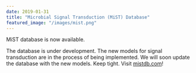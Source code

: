```yaml
---
date: 2019-01-31
title: "Microbial Signal Transduction (MiST) Database"
featured_image: "/images/mist.png"
---
```


MiST database is now available.

<!--more-->

The database is under development. The new models for signal transduction are in the process of being implemented. We will soon update the database with the new models. Keep tight. Visit [mistdb.com](https://mistdb.com)!